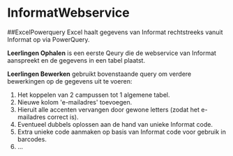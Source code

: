 # InformatWebservice

##ExcelPowerquery
Excel haalt gegevens van Informat rechtstreeks vanuit Informat op via PowerQuery.

**Leerlingen Ophalen** is een eerste Qeury die de webservice van Informat aanspreekt en de gegevens in een tabel plaatst.

**Leerlingen Bewerken** gebruikt bovenstaande query om verdere bewerkingen op de gegevens uit te voeren:
1. Het koppelen van 2 campussen tot 1 algemene tabel.
2. Nieuwe kolom 'e-mailadres' toevoegen.
3. Hieruit alle accenten vervangen door gewone letters (zodat het e-mailadres correct is).
4. Eventueel dubbels oplossen aan de hand van unieke Informat code.
5. Extra unieke code aanmaken op basis van Informat code voor gebruik in barcodes.
6. ...
